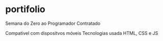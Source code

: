 # portifolio

Semana do Zero ao Programador Contratado 

Compativel com dispositvos móveis
Tecnologias usada HTML, CSS e JS 
